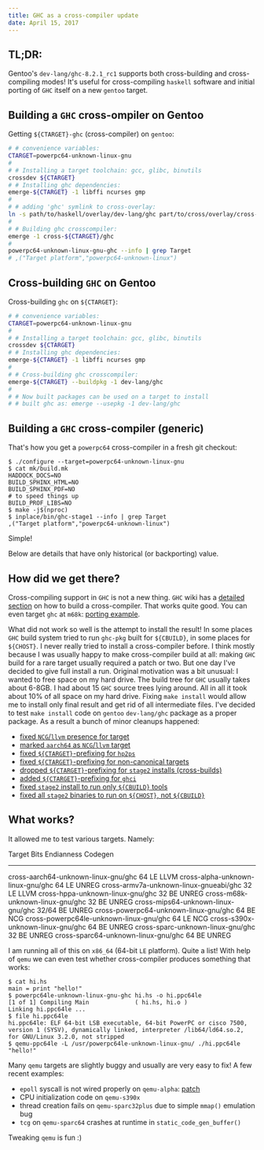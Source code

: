 ```yaml
---
title: GHC as a cross-compiler update
date: April 15, 2017
---
```


## TL;DR:

Gentoo's `dev-lang/ghc-8.2.1_rc1` supports both cross-building and
cross-compiling modes! It's useful for cross-compiling `haskell` software
and initial porting of `GHC` itself on a new `gentoo` target.

## Building a `GHC` cross-ompiler on Gentoo

Getting `${CTARGET}-ghc` (cross-compiler) on `gentoo`:

```bash
# # convenience variables:
CTARGET=powerpc64-unknown-linux-gnu
#
# # Installing a target toolchain: gcc, glibc, binutils
crossdev ${CTARGET}
# # Installing ghc dependencies:
emerge-${CTARGET} -1 libffi ncurses gmp
#
# # adding 'ghc' symlink to cross-overlay:
ln -s path/to/haskell/overlay/dev-lang/ghc part/to/cross/overlay/cross-${CTARGET}/ghc
#
# # Building ghc crosscompiler:
emerge -1 cross-${CTARGET}/ghc
#
powerpc64-unknown-linux-gnu-ghc --info | grep Target
# ,("Target platform","powerpc64-unknown-linux")
```

## Cross-building `GHC` on Gentoo

Cross-building `ghc` on `${CTARGET}`:

``` bash
# # convenience variables:
CTARGET=powerpc64-unknown-linux-gnu
#
# # Installing a target toolchain: gcc, glibc, binutils
crossdev ${CTARGET}
# # Installing ghc dependencies:
emerge-${CTARGET} -1 libffi ncurses gmp
#
# # Cross-building ghc crosscompiler:
emerge-${CTARGET} --buildpkg -1 dev-lang/ghc
#
# # Now built packages can be used on a target to install
# # built ghc as: emerge --usepkg -1 dev-lang/ghc
```

## Building a `GHC` cross-compiler (generic)

That's how you get a `powerpc64` cross-compiler in a fresh git
checkout:

    $ ./configure --target=powerpc64-unknown-linux-gnu
    $ cat mk/build.mk
    HADDOCK_DOCS=NO
    BUILD_SPHINX_HTML=NO
    BUILD_SPHINX_PDF=NO
    # to speed things up
    BUILD_PROF_LIBS=NO
    $ make -j$(nproc)
    $ inplace/bin/ghc-stage1 --info | grep Target
    ,("Target platform","powerpc64-unknown-linux")

Simple!

Below are details that have only historical (or backporting) value.

## How did we get there?

Cross-compiling support in `GHC` is not a new thing. `GHC` wiki has
a [detailed
section](https://ghc.haskell.org/trac/ghc/wiki/Building/CrossCompiling)
on how to build a cross-compiler. That works quite good. You can even
target `ghc` at `m68k`: [porting
example](/posts/191-ghc-on-m68k.html).

What did not work so well is the attempt to install the result! In some
places `GHC` build system tried to run `ghc-pkg` built for
`${CBUILD}`, in some places for `${CHOST}`.
I never really tried to install a cross-compiler before. I think mostly
because I was usually happy to make cross-compiler build at all: making
`GHC` build for a rare target usually required a patch or two.
But one day I've decided to give full install a run. Original
motivation was a bit unusual: I wanted to free space on my hard drive.
The build tree for `GHC` usually takes about 6-8GB. I had about 15
`GHC` source trees lying around. All in all it took about 10% of all
space on my hard drive. Fixing `make install` would allow me to
install only final result and get rid of all intermediate files.
I've decided to test `make install` code on `gentoo`
`dev-lang/ghc` package as a proper package.
As a result a bunch of minor cleanups happened:

- [fixed `NCG`/`llvm` presence for
  target](https://git.haskell.org/ghc.git/commitdiff/cb18447c75e7673d5f57056fbdaa370d11e4c05e)
- [marked `aarch64` as `NCG`/`llvm`
  target](https://git.haskell.org/ghc.git/commitdiff/911055689eca26c7c2713e251646fa35359acba3)
- [fixed `${CTARGET}`-prefixing for
  `hp2ps`](https://git.haskell.org/ghc.git/commitdiff/1e58efb16f76b52c059d5e5d6c4c5d91c2abaad2)
- [fixed `${CTARGET}`-prefixing for non-canonical
  targets](https://git.haskell.org/ghc.git/commitdiff/844704b4883e1d603a5048ddc6cbad737ba8d9e8)
- [dropped `${CTARGET}`-prefixing for `stage2` installs
  (cross-builds)](https://git.haskell.org/ghc.git/commitdiff/f2685df3b10e13f142736f28835e9064334bc143)
- [added `${CTARGET}`-prefixing for
  `ghci`](https://git.haskell.org/ghc.git/commitdiff/732b3dbbff194eb8650c75afd79d892801afa0dc)
- [fixed `stage2` install to run only `${CBUILD}`
  tools](https://git.haskell.org/ghc.git/commitdiff/54895c90440cb81f18657537b91f2aa35bd54173)
- [fixed all `stage2` binaries to run on `${CHOST}`, not
  `${CBUILD}`](https://git.haskell.org/ghc.git/commitdiff/ff84d052850b637b03bbb98cf05202e44886257d)

## What works?

It allowed me to test various targets. Namely:

  Target                                    Bits    Endianness   Codegen
  ----------------------------------------- ------- ------------ ---------
  cross-aarch64-unknown-linux-gnu/ghc       64      LE           LLVM
  cross-alpha-unknown-linux-gnu/ghc         64      LE           UNREG
  cross-armv7a-unknown-linux-gnueabi/ghc    32      LE           LLVM
  cross-hppa-unknown-linux-gnu/ghc          32      BE           UNREG
  cross-m68k-unknown-linux-gnu/ghc          32      BE           UNREG
  cross-mips64-unknown-linux-gnu/ghc        32/64   BE           UNREG
  cross-powerpc64-unknown-linux-gnu/ghc     64      BE           NCG
  cross-powerpc64le-unknown-linux-gnu/ghc   64      LE           NCG
  cross-s390x-unknown-linux-gnu/ghc         64      BE           UNREG
  cross-sparc-unknown-linux-gnu/ghc         32      BE           UNREG
  cross-sparc64-unknown-linux-gnu/ghc       64      BE           UNREG

I am running all of this on `x86_64` (64-bit `LE` platform).
Quite a list! With help of `qemu` we can even test whether cross-compiler
produces something that works:

    $ cat hi.hs 
    main = print "hello!"
    $ powerpc64le-unknown-linux-gnu-ghc hi.hs -o hi.ppc64le
    [1 of 1] Compiling Main             ( hi.hs, hi.o )
    Linking hi.ppc64le ...
    $ file hi.ppc64le 
    hi.ppc64le: ELF 64-bit LSB executable, 64-bit PowerPC or cisco 7500, version 1 (SYSV), dynamically linked, interpreter /lib64/ld64.so.2, for GNU/Linux 3.2.0, not stripped
    $ qemu-ppc64le -L /usr/powerpc64le-unknown-linux-gnu/ ./hi.ppc64le 
    "hello!"

Many `qemu` targets are slightly buggy and usually are very easy to fix!
A few recent examples:

- `epoll` syscall is not wired properly on `qemu-alpha`:
  [patch](https://www.mail-archive.com/qemu-devel@nongnu.org/msg442471.html)
- CPU initialization code on `qemu-s390x`
- thread creation fails on `qemu-sparc32plus` due to simple `mmap()`
  emulation bug
- `tcg` on `qemu-sparc64` crashes at runtime in
  `static_code_gen_buffer()`

Tweaking `qemu` is fun :)
